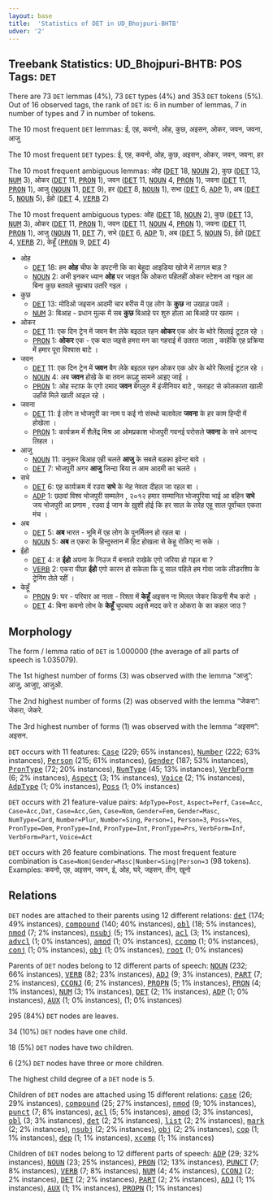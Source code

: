 ```yaml
---
layout: base
title:  'Statistics of DET in UD_Bhojpuri-BHTB'
udver: '2'
---
```


## Treebank Statistics: UD_Bhojpuri-BHTB: POS Tags: `DET`

There are 73 `DET` lemmas (4%), 73 `DET` types (4%) and 353 `DET` tokens (5%).
Out of 16 observed tags, the rank of `DET` is: 6 in number of lemmas, 7 in number of types and 7 in number of tokens.

The 10 most frequent `DET` lemmas: ई, एह, कवनो, ओह, कुछ, अइसन, ओकर, जवन, जवना, आजु

The 10 most frequent `DET` types:  ई, एह, कवनो, ओह, कुछ, अइसन, ओकर, जवन, जवना, हर

The 10 most frequent ambiguous lemmas: ओह (<tt><a href="bho_bhtb-pos-DET.html">DET</a></tt> 18, <tt><a href="bho_bhtb-pos-NOUN.html">NOUN</a></tt> 2), कुछ (<tt><a href="bho_bhtb-pos-DET.html">DET</a></tt> 13, <tt><a href="bho_bhtb-pos-NUM.html">NUM</a></tt> 3), ओकर (<tt><a href="bho_bhtb-pos-DET.html">DET</a></tt> 11, <tt><a href="bho_bhtb-pos-PRON.html">PRON</a></tt> 1), जवन (<tt><a href="bho_bhtb-pos-DET.html">DET</a></tt> 11, <tt><a href="bho_bhtb-pos-NOUN.html">NOUN</a></tt> 4, <tt><a href="bho_bhtb-pos-PRON.html">PRON</a></tt> 1), जवना (<tt><a href="bho_bhtb-pos-DET.html">DET</a></tt> 11, <tt><a href="bho_bhtb-pos-PRON.html">PRON</a></tt> 1), आजु (<tt><a href="bho_bhtb-pos-NOUN.html">NOUN</a></tt> 11, <tt><a href="bho_bhtb-pos-DET.html">DET</a></tt> 9), हर (<tt><a href="bho_bhtb-pos-DET.html">DET</a></tt> 8, <tt><a href="bho_bhtb-pos-NOUN.html">NOUN</a></tt> 1), सभा (<tt><a href="bho_bhtb-pos-DET.html">DET</a></tt> 6, <tt><a href="bho_bhtb-pos-ADP.html">ADP</a></tt> 1), अब (<tt><a href="bho_bhtb-pos-DET.html">DET</a></tt> 5, <tt><a href="bho_bhtb-pos-NOUN.html">NOUN</a></tt> 5), ईहो (<tt><a href="bho_bhtb-pos-DET.html">DET</a></tt> 4, <tt><a href="bho_bhtb-pos-VERB.html">VERB</a></tt> 2)

The 10 most frequent ambiguous types:  ओह (<tt><a href="bho_bhtb-pos-DET.html">DET</a></tt> 18, <tt><a href="bho_bhtb-pos-NOUN.html">NOUN</a></tt> 2), कुछ (<tt><a href="bho_bhtb-pos-DET.html">DET</a></tt> 13, <tt><a href="bho_bhtb-pos-NUM.html">NUM</a></tt> 3), ओकर (<tt><a href="bho_bhtb-pos-DET.html">DET</a></tt> 11, <tt><a href="bho_bhtb-pos-PRON.html">PRON</a></tt> 1), जवन (<tt><a href="bho_bhtb-pos-DET.html">DET</a></tt> 11, <tt><a href="bho_bhtb-pos-NOUN.html">NOUN</a></tt> 4, <tt><a href="bho_bhtb-pos-PRON.html">PRON</a></tt> 1), जवना (<tt><a href="bho_bhtb-pos-DET.html">DET</a></tt> 11, <tt><a href="bho_bhtb-pos-PRON.html">PRON</a></tt> 1), आजु (<tt><a href="bho_bhtb-pos-NOUN.html">NOUN</a></tt> 11, <tt><a href="bho_bhtb-pos-DET.html">DET</a></tt> 7), सभे (<tt><a href="bho_bhtb-pos-DET.html">DET</a></tt> 6, <tt><a href="bho_bhtb-pos-ADP.html">ADP</a></tt> 1), अब (<tt><a href="bho_bhtb-pos-DET.html">DET</a></tt> 5, <tt><a href="bho_bhtb-pos-NOUN.html">NOUN</a></tt> 5), ईहो (<tt><a href="bho_bhtb-pos-DET.html">DET</a></tt> 4, <tt><a href="bho_bhtb-pos-VERB.html">VERB</a></tt> 2), केहूँ (<tt><a href="bho_bhtb-pos-PRON.html">PRON</a></tt> 9, <tt><a href="bho_bhtb-pos-DET.html">DET</a></tt> 4)


* ओह
  * <tt><a href="bho_bhtb-pos-DET.html">DET</a></tt> 18: हम <b>ओह</b> चीफ के डपटनी कि का बेहूदा आइडिया खोजे में लागल बाड़ ?
  * <tt><a href="bho_bhtb-pos-NOUN.html">NOUN</a></tt> 2: अभी इनकर ध्यान <b>ओह</b> पर जाइत कि ओकरा पहिलहीं ओकर स्टेशन आ गइल आ बिना कुछ बतवले चुपचाप उतरि गइल ।
* कुछ
  * <tt><a href="bho_bhtb-pos-DET.html">DET</a></tt> 13: मोदिओ जइसन आदमी चार बरीस में एह लोग के <b>कुछ</b> ना उखाड़ पवलें ।
  * <tt><a href="bho_bhtb-pos-NUM.html">NUM</a></tt> 3: बिआह - प्रधान मुल्क में सब <b>कुछ</b> बिआहे पर शुरु होला आ बिआहे पर खतम ।
* ओकर
  * <tt><a href="bho_bhtb-pos-DET.html">DET</a></tt> 11: एक दिन ट्रेन में जवन बैग लेके बइठल रहन <b>ओकर</b> एक ओर के थोरे सिलाई टूटल रहे ।
  * <tt><a href="bho_bhtb-pos-PRON.html">PRON</a></tt> 1: <b>ओकर</b> एक - एक बात जइसे हमरा मन का गहराई में उतरत जाला , काहेंकि एह प्रक्रिया में हमार पूरा विश्वास बाटे ।
* जवन
  * <tt><a href="bho_bhtb-pos-DET.html">DET</a></tt> 11: एक दिन ट्रेन में <b>जवन</b> बैग लेके बइठल रहन ओकर एक ओर के थोरे सिलाई टूटल रहे ।
  * <tt><a href="bho_bhtb-pos-NOUN.html">NOUN</a></tt> 4: अब <b>जवन</b> होखे के बा तवन काल्हु सामने आइए जाई ।
  * <tt><a href="bho_bhtb-pos-PRON.html">PRON</a></tt> 1: ओह स्टाफ के एगो दमाद <b>जवन</b> बेंगलुरु में इंजीनियर बाटे , फ्लाइट से कोलकाता खाली उहाँसे मिले खाती आइल रहे ।
* जवना
  * <tt><a href="bho_bhtb-pos-DET.html">DET</a></tt> 11: ई लोग त भोजपुरी का नाम प कई गो संस्थो चलावेला <b>जवना</b> के हर काम हिन्दी में होखेला ।
  * <tt><a href="bho_bhtb-pos-PRON.html">PRON</a></tt> 1: कार्यक्रम मेंं शैलेंद्र मिश्र आ ओमप्रकाश भोजपुरी गवनई परोसले <b>जवना</b> के सभे आनन्द लिहल ।
* आजु
  * <tt><a href="bho_bhtb-pos-NOUN.html">NOUN</a></tt> 11: उनुकर बिआह एही चलते <b>आजु</b> के सबले बड़का इवेन्ट बावे ।
  * <tt><a href="bho_bhtb-pos-DET.html">DET</a></tt> 7: भोजपुरी अगर <b>आजु</b> जिन्दा बिया त आम आदमी का चलते ।
* सभे
  * <tt><a href="bho_bhtb-pos-DET.html">DET</a></tt> 6: एह कार्यक्रम में रउरा <b>सभे</b> के नेह नेवता दीहल जा रहल बा ।
  * <tt><a href="bho_bhtb-pos-ADP.html">ADP</a></tt> 1: छठवां विश्व भोजपुरी सम्मलेन , २०१२ हमार सम्मानित भोजपुरिया भाई आ बहिन <b>सभे</b> जय भोजपुरी आ प्रणाम , रउवा ई जान के ख़ुशी होई कि हर साल के तरेह एहू साल पूर्वांचल एकता मंच ।
* अब
  * <tt><a href="bho_bhtb-pos-DET.html">DET</a></tt> 5: <b>अब</b> भारत - भूमि में एह लोग के पुनर्मिलन हो रहल बा ।
  * <tt><a href="bho_bhtb-pos-NOUN.html">NOUN</a></tt> 5: <b>अब</b> त एकरा के हिन्दुस्तान में हिट होखला से केहू रोकिए ना सके ।
* ईहो
  * <tt><a href="bho_bhtb-pos-DET.html">DET</a></tt> 4: त <b>ईहो</b> अपना के निउज में बनवले राखेके एगो जरिया हो गइल बा ?
  * <tt><a href="bho_bhtb-pos-VERB.html">VERB</a></tt> 2: एकरा पीछा <b>ईहो</b> एगो कारन हो सकेला कि दू साल पहिले हम गोवा जाके लीडरशिप के ट्रेनिंग लेले रहीं ।
* केहूँ
  * <tt><a href="bho_bhtb-pos-PRON.html">PRON</a></tt> 9: घर - परिवार आ नाता - रिश्ता में <b>केहूँ</b> अइसन ना मिलल जेकर किडनी मैच करो ।
  * <tt><a href="bho_bhtb-pos-DET.html">DET</a></tt> 4: बिना कवनो लोभ के <b>केहूँ</b> चुपचाप अइसे मदद करे त ओकरा के का कहल जाउ ?

## Morphology

The form / lemma ratio of `DET` is 1.000000 (the average of all parts of speech is 1.035079).

The 1st highest number of forms (3) was observed with the lemma “आजु”: आजु, आजुए, आजुओ.

The 2nd highest number of forms (2) was observed with the lemma “जेकरा”: जेकरा, जेकरे.

The 3rd highest number of forms (1) was observed with the lemma “अइसन”: अइसन.

`DET` occurs with 11 features: <tt><a href="bho_bhtb-feat-Case.html">Case</a></tt> (229; 65% instances), <tt><a href="bho_bhtb-feat-Number.html">Number</a></tt> (222; 63% instances), <tt><a href="bho_bhtb-feat-Person.html">Person</a></tt> (215; 61% instances), <tt><a href="bho_bhtb-feat-Gender.html">Gender</a></tt> (187; 53% instances), <tt><a href="bho_bhtb-feat-PronType.html">PronType</a></tt> (72; 20% instances), <tt><a href="bho_bhtb-feat-NumType.html">NumType</a></tt> (45; 13% instances), <tt><a href="bho_bhtb-feat-VerbForm.html">VerbForm</a></tt> (6; 2% instances), <tt><a href="bho_bhtb-feat-Aspect.html">Aspect</a></tt> (3; 1% instances), <tt><a href="bho_bhtb-feat-Voice.html">Voice</a></tt> (2; 1% instances), <tt><a href="bho_bhtb-feat-AdpType.html">AdpType</a></tt> (1; 0% instances), <tt><a href="bho_bhtb-feat-Poss.html">Poss</a></tt> (1; 0% instances)

`DET` occurs with 21 feature-value pairs: `AdpType=Post`, `Aspect=Perf`, `Case=Acc`, `Case=Acc,Dat`, `Case=Acc,Gen`, `Case=Nom`, `Gender=Fem`, `Gender=Masc`, `NumType=Card`, `Number=Plur`, `Number=Sing`, `Person=1`, `Person=3`, `Poss=Yes`, `PronType=Dem`, `PronType=Ind`, `PronType=Int`, `PronType=Prs`, `VerbForm=Inf`, `VerbForm=Part`, `Voice=Act`

`DET` occurs with 26 feature combinations.
The most frequent feature combination is `Case=Nom|Gender=Masc|Number=Sing|Person=3` (98 tokens).
Examples: कवनो, एह, अइसन, जवन, ई, ओह, घरे, जइसन, तीन, खूनो


## Relations

`DET` nodes are attached to their parents using 12 different relations: <tt><a href="bho_bhtb-dep-det.html">det</a></tt> (174; 49% instances), <tt><a href="bho_bhtb-dep-compound.html">compound</a></tt> (140; 40% instances), <tt><a href="bho_bhtb-dep-obl.html">obl</a></tt> (18; 5% instances), <tt><a href="bho_bhtb-dep-nmod.html">nmod</a></tt> (7; 2% instances), <tt><a href="bho_bhtb-dep-nsubj.html">nsubj</a></tt> (5; 1% instances), <tt><a href="bho_bhtb-dep-acl.html">acl</a></tt> (3; 1% instances), <tt><a href="bho_bhtb-dep-advcl.html">advcl</a></tt> (1; 0% instances), <tt><a href="bho_bhtb-dep-amod.html">amod</a></tt> (1; 0% instances), <tt><a href="bho_bhtb-dep-ccomp.html">ccomp</a></tt> (1; 0% instances), <tt><a href="bho_bhtb-dep-conj.html">conj</a></tt> (1; 0% instances), <tt><a href="bho_bhtb-dep-obj.html">obj</a></tt> (1; 0% instances), <tt><a href="bho_bhtb-dep-root.html">root</a></tt> (1; 0% instances)

Parents of `DET` nodes belong to 12 different parts of speech: <tt><a href="bho_bhtb-pos-NOUN.html">NOUN</a></tt> (232; 66% instances), <tt><a href="bho_bhtb-pos-VERB.html">VERB</a></tt> (82; 23% instances), <tt><a href="bho_bhtb-pos-ADJ.html">ADJ</a></tt> (9; 3% instances), <tt><a href="bho_bhtb-pos-PART.html">PART</a></tt> (7; 2% instances), <tt><a href="bho_bhtb-pos-CCONJ.html">CCONJ</a></tt> (6; 2% instances), <tt><a href="bho_bhtb-pos-PROPN.html">PROPN</a></tt> (5; 1% instances), <tt><a href="bho_bhtb-pos-PRON.html">PRON</a></tt> (4; 1% instances), <tt><a href="bho_bhtb-pos-NUM.html">NUM</a></tt> (3; 1% instances), <tt><a href="bho_bhtb-pos-DET.html">DET</a></tt> (2; 1% instances), <tt><a href="bho_bhtb-pos-ADP.html">ADP</a></tt> (1; 0% instances), <tt><a href="bho_bhtb-pos-AUX.html">AUX</a></tt> (1; 0% instances),  (1; 0% instances)

295 (84%) `DET` nodes are leaves.

34 (10%) `DET` nodes have one child.

18 (5%) `DET` nodes have two children.

6 (2%) `DET` nodes have three or more children.

The highest child degree of a `DET` node is 5.

Children of `DET` nodes are attached using 15 different relations: <tt><a href="bho_bhtb-dep-case.html">case</a></tt> (26; 29% instances), <tt><a href="bho_bhtb-dep-compound.html">compound</a></tt> (25; 27% instances), <tt><a href="bho_bhtb-dep-nmod.html">nmod</a></tt> (9; 10% instances), <tt><a href="bho_bhtb-dep-punct.html">punct</a></tt> (7; 8% instances), <tt><a href="bho_bhtb-dep-acl.html">acl</a></tt> (5; 5% instances), <tt><a href="bho_bhtb-dep-amod.html">amod</a></tt> (3; 3% instances), <tt><a href="bho_bhtb-dep-obl.html">obl</a></tt> (3; 3% instances), <tt><a href="bho_bhtb-dep-det.html">det</a></tt> (2; 2% instances), <tt><a href="bho_bhtb-dep-list.html">list</a></tt> (2; 2% instances), <tt><a href="bho_bhtb-dep-mark.html">mark</a></tt> (2; 2% instances), <tt><a href="bho_bhtb-dep-nsubj.html">nsubj</a></tt> (2; 2% instances), <tt><a href="bho_bhtb-dep-obj.html">obj</a></tt> (2; 2% instances), <tt><a href="bho_bhtb-dep-cop.html">cop</a></tt> (1; 1% instances), <tt><a href="bho_bhtb-dep-dep.html">dep</a></tt> (1; 1% instances), <tt><a href="bho_bhtb-dep-xcomp.html">xcomp</a></tt> (1; 1% instances)

Children of `DET` nodes belong to 12 different parts of speech: <tt><a href="bho_bhtb-pos-ADP.html">ADP</a></tt> (29; 32% instances), <tt><a href="bho_bhtb-pos-NOUN.html">NOUN</a></tt> (23; 25% instances), <tt><a href="bho_bhtb-pos-PRON.html">PRON</a></tt> (12; 13% instances), <tt><a href="bho_bhtb-pos-PUNCT.html">PUNCT</a></tt> (7; 8% instances), <tt><a href="bho_bhtb-pos-VERB.html">VERB</a></tt> (7; 8% instances), <tt><a href="bho_bhtb-pos-NUM.html">NUM</a></tt> (4; 4% instances), <tt><a href="bho_bhtb-pos-CCONJ.html">CCONJ</a></tt> (2; 2% instances), <tt><a href="bho_bhtb-pos-DET.html">DET</a></tt> (2; 2% instances), <tt><a href="bho_bhtb-pos-PART.html">PART</a></tt> (2; 2% instances), <tt><a href="bho_bhtb-pos-ADJ.html">ADJ</a></tt> (1; 1% instances), <tt><a href="bho_bhtb-pos-AUX.html">AUX</a></tt> (1; 1% instances), <tt><a href="bho_bhtb-pos-PROPN.html">PROPN</a></tt> (1; 1% instances)

